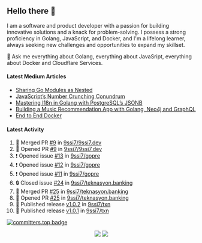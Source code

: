 ## Hello there 👋

I am a software and product developer with a passion for building innovative solutions and a knack for problem-solving. I possess a strong proficiency in Golang, JavaScript, and Docker, and I'm a lifelong learner, always seeking new challenges and opportunities to expand my skillset.

💬 Ask me everything about Golang, everything about JavaSript, everything about Docker and Cloudflare Services.

#### Latest Medium Articles

<!-- ARTICLES:START -->
- [Sharing Go Modules as Nested](https://9ssi7.medium.com/sharing-go-modules-as-nested-ad64e608b681?source=rss-ced864c5b828------2)
- [JavaScript’s Number Crunching Conundrum](https://9ssi7.medium.com/javascripts-number-crunching-conundrum-c8ad0c546738?source=rss-ced864c5b828------2)
- [Mastering I18n in Golang with PostgreSQL’s JSONB](https://9ssi7.medium.com/mastering-i18n-in-golang-with-postgresqls-jsonb-2631ad50376a?source=rss-ced864c5b828------2)
- [Building a Music Recommendation App with Golang, Neo4j and GraphQL](https://9ssi7.medium.com/building-a-music-recommendation-app-with-golang-neo4j-and-graphql-697f842ea688?source=rss-ced864c5b828------2)
- [End to End Docker](https://9ssi7.medium.com/end-to-end-docker-1d16d5a55424?source=rss-ced864c5b828------2)
<!-- ARTICLES:END -->

#### Latest Activity

<!--START_SECTION:activity-->
1. 🎉 Merged PR [#9](https://github.com/9ssi7/9ssi7.dev/pull/9) in [9ssi7/9ssi7.dev](https://github.com/9ssi7/9ssi7.dev)
2. 💪 Opened PR [#9](https://github.com/9ssi7/9ssi7.dev/pull/9) in [9ssi7/9ssi7.dev](https://github.com/9ssi7/9ssi7.dev)
3. ❗ Opened issue [#13](https://github.com/9ssi7/gopre/issues/13) in [9ssi7/gopre](https://github.com/9ssi7/gopre)
4. ❗ Opened issue [#12](https://github.com/9ssi7/gopre/issues/12) in [9ssi7/gopre](https://github.com/9ssi7/gopre)
5. ❗ Opened issue [#11](https://github.com/9ssi7/gopre/issues/11) in [9ssi7/gopre](https://github.com/9ssi7/gopre)
6. 🔒 Closed issue [#24](https://github.com/9ssi7/teknasyon.banking/issues/24) in [9ssi7/teknasyon.banking](https://github.com/9ssi7/teknasyon.banking)
7. 🎉 Merged PR [#25](https://github.com/9ssi7/teknasyon.banking/pull/25) in [9ssi7/teknasyon.banking](https://github.com/9ssi7/teknasyon.banking)
8. 💪 Opened PR [#25](https://github.com/9ssi7/teknasyon.banking/pull/25) in [9ssi7/teknasyon.banking](https://github.com/9ssi7/teknasyon.banking)
9. 🚀 Published release [v1.0.2](https://github.com/9ssi7/txn/releases/tag/v1.0.2) in [9ssi7/txn](https://github.com/9ssi7/txn)
10. 🚀 Published release [v1.0.1](https://github.com/9ssi7/txn/releases/tag/v1.0.1) in [9ssi7/txn](https://github.com/9ssi7/txn)
<!--END_SECTION:activity-->

[![committers.top badge](https://user-badge.committers.top/turkey_private/9ssi7.svg)](https://user-badge.committers.top/turkey_private/9ssi7)

<p align="center">
  <picture>
  <source
    srcset="https://github-readme-stats.vercel.app/api?username=9ssi7&show_icons=true&theme=dark&hide_border=true&border_radius=10"
    media="(prefers-color-scheme: dark)"
  />
  <source
    srcset="https://github-readme-stats.vercel.app/api?username=9ssi7&show_icons=true&hide_border=true&border_radius=10"
    media="(prefers-color-scheme: light), (prefers-color-scheme: no-preference)"
  />
  <img src="https://github-readme-stats.vercel.app/api?username=9ssi7&show_icons=true&hide_border=true&border_radius=10" />
</picture>

<picture>
  <source
    srcset="https://github-readme-streak-stats.herokuapp.com?user=9ssi7&theme=dark&hide_border=true&border_radius=10"
    media="(prefers-color-scheme: dark)"
  />
  <source
    srcset="https://github-readme-streak-stats.herokuapp.com?user=9ssi7&hide_border=true&border_radius=10"
    media="(prefers-color-scheme: light), (prefers-color-scheme: no-preference)"
  />
  <img src="https://github-readme-streak-stats.herokuapp.com?user=9ssi7&hide_border=true&border_radius=10" />
</picture>
</p>
